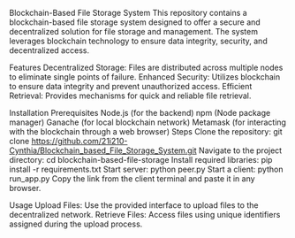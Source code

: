 Blockchain-Based File Storage System
This repository contains a blockchain-based file storage system designed to offer a secure and decentralized solution for file storage and management. The system leverages blockchain technology to ensure data integrity, security, and decentralized access.

Features
Decentralized Storage: Files are distributed across multiple nodes to eliminate single points of failure.
Enhanced Security: Utilizes blockchain to ensure data integrity and prevent unauthorized access.
Efficient Retrieval: Provides mechanisms for quick and reliable file retrieval.

Installation
Prerequisites
Node.js (for the backend)
npm (Node package manager)
Ganache (for local blockchain network)
Metamask (for interacting with the blockchain through a web browser)
Steps
Clone the repository:
git clone https://github.com/21i210-Cynthia/Blockchain_based_File_Storage_System.git
Navigate to the project directory:
cd blockchain-based-file-storage
Install required libraries:
 pip install -r requirements.txt
Start server:
 python peer.py
Start a client:
 python run_app.py
Copy the link from the client terminal and paste it in any browser.

Usage
Upload Files: Use the provided interface to upload files to the decentralized network.
Retrieve Files: Access files using unique identifiers assigned during the upload process.
